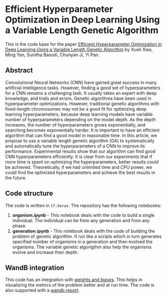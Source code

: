 # Efficient Hyperparameter Optimization in Deep Learning Using a Variable Length Genetic Algorithm

This is the code base for the paper [Efficient Hyperparameter Optimization in Deep Learning Using a Variable Length Genetic Algorithm](https://arxiv.org/abs/2006.12703v1) by Xueli Xiao, Ming Yan, Sunitha Basodi, Chunyan Ji, Yi Pan.

## Abstract
Convolutional Neural Networks (CNN) have gained great success in many artificial intelligence tasks. However, finding a good set of hyperparameters for a CNN remains a challenging task. It usually takes an expert with deep knowledge, and trials and errors. Genetic algorithms have been used in hyperparameter optimizations. However, traditional genetic algorithms with fixed-length chromosomes may not be a good fit for optimizing deep learning hyperparameters, because deep learning models have variable number of hyperparameters depending on the model depth. As the depth increases, the number of hyperparameters grows exponentially, and searching becomes exponentially harder. It is important to have an efficient algorithm that can find a good model in reasonable time. In this article, we propose to use a variable length genetic algorithm (GA) to systematically and automatically tune the hyperparameters of a CNN to improve its performance. Experimental results show that our algorithm can find good CNN hyperparameters efficiently. It is clear from our experiments that if more time is spent on optimizing the hyperparameters, better results could be achieved. Theoretically, if we had unlimited time and CPU power, we could find the optimized hyperparameters and achieve the best results in the future.

## Code structure
The code is written in `tf.keras`. The repository has the following notebooks:

1. **organism.ipynb** - This notebook deals with the code to build a single individual. The individual can be from any generation and from any phase.
2. **generation.ipynb** - This notebook deals with the code of building the problem of genetic algorithm. It run like a scripts which in turn generates specified number of organisms in a generation and then evolved the organisms. The variable genetic algorigthm also help the organisms evolve and increase their depth.

## WandB integration
This code has an integration with [weights and biases](https://wandb.ai). This helps in visualizing the metrics of the problem better and at run time. The code is also supported with a [wandb report](https://wandb.ai/authors/vlga/reports/Hyperparameter-optimization-with-Variable-Length-Genetic-Algorithm--VmlldzoyODA1Nzc).
